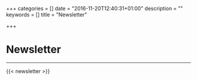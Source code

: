 +++
categories = []
date = "2016-11-20T12:40:31+01:00"
description = ""
keywords = []
title = "Newsletter"

+++
# Newsletter
---

{{< newsletter >}}
